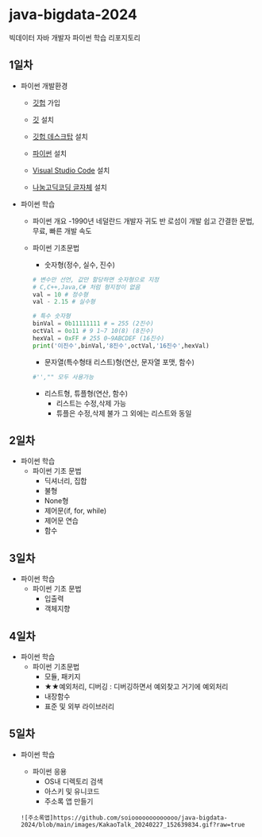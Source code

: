 # java-bigdata-2024
빅데이터 자바 개발자 파이썬 학습 리포지토리

## 1일차
- 파이썬 개발환경
    - [깃헙](https://github.com/) 가입


    - [깃](https://git-scm.com/downloads) 설치

    - [깃헙 데스크탑](https://desktop.github.com/) 설치
    - [파이썬](https://www.python.org/downloads/) 설치
    - [Visual Studio Code](https://code.visualstudio.com/download#) 설치
    - [나눔고딕코딩 글자체](https://github.com/naver/nanumfont) 설치

- 파이썬 학습
    - 파이썬 개요
       -1990년 네덜란드 개발자 귀도 반 로섬이 개발
       쉽고 간결한 문법, 무료, 빠른 개발 속도
    - 파이썬 기초문법
      - 숫자형(정수, 실수, 진수)

      ```python
      # 변수만 선언, 값만 할당하면 숫자형으로 지정
      # C,C++,Java,C# 처럼 형지정이 없음
      val = 10 # 정수형
      val - 2.15 # 실수형

      # 특수 숫자형
      binVal = 0b11111111 # = 255 (2진수)
      octVal = 0o11 # 9 1~7 10(8) (8진수)
      hexVal = 0xFF # 255 0~9ABCDEF (16진수)
      print('이진수',binVal,'8진수',octVal,'16진수',hexVal)

      ```
      - 문자열(특수형태 리스트)형(연산, 문자열 포맷, 함수)
      ```python
      #'',"" 모두 사용가능
      ```
      - 리스트형, 튜플형(연산, 함수)
         - 리스트는 수정,삭제 가능
         - 튜플은 수정,삭제 불가 그 외에는 리스트와 동일

## 2일차
- 파이썬 학습
    - 파이썬 기초 문법
      - 딕셔너리, 집합
      - 불형
      - None형
      - 제어문(if, for, while)
      - 제어문 연습
      - 함수


## 3일차
- 파이썬 학습
     - 파이썬 기초 문법
       - 입출력
       - 객체지향
     
     


## 4일차
- 파이썬 학습
     - 파이썬 기초문법
       - 모듈, 패키지
       - ★★예외처리, 디버깅 : 디버깅하면서 예외찾고 거기에 예외처리
       - 내장함수
       - 표준 및 외부 라이브러리

## 5일차
- 파이썬 학습
     - 파이썬 응용
       - OS내 디렉토리 검색
       - 아스키 및 유니코드
       - 주소록 앱 만들기
      
      ![주소록앱]https://github.com/soiooooooooooooo/java-bigdata-2024/blob/main/images/KakaoTalk_20240227_152639834.gif?raw=true